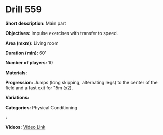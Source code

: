 # Drill 559

**Short description:**
Main part

**Objectives:**
Impulse exercises with transfer to speed.

**Area (mxm):**
Living room

**Duration (min):**
60'

**Number of players:**
10

**Materials:**


**Progression:**
Jumps (long skipping, alternating legs) to the center of the field and a fast exit for 15m (x2).

**Variations:**


**Categories:**
Physical Conditioning

**:**


**Videos:**
[Video Link](https://www.youtube.com/embed/yfRzInlON3o)

